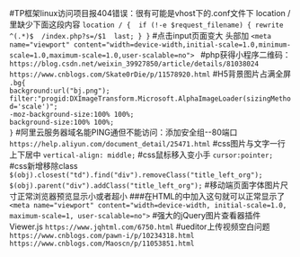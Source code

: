 #TP框架linux访问项目报404错误：很有可能是vhost下的.conf文件下 location /里缺少下面这段内容
`location / { 
   if (!-e $request_filename) {
           rewrite  ^(.*)$  /index.php?s=/$1  last;
   }
}`
#点击input页面变大 头部加
`<meta name="viewport" content="width=device-width,initial-scale=1.0,minimum-scale=1.0,maximum-scale=1.0,user-scalable=no"> `
#php获得小程序二维码：
`https://blog.csdn.net/weixin_39927850/article/details/81038024`  
`https://www.cnblogs.com/Skate0rDie/p/11578920.html`
#H5背景图片占满全屏
`.bg{ `  
    `background:url("bj.png");`  
    `filter:"progid:DXImageTransform.Microsoft.AlphaImageLoader(sizingMethod='scale')";`   
    `-moz-background-size:100% 100%; `  
    `background-size:100% 100%;`   
`}`
#阿里云服务器域名能PING通但不能访问：添加安全组--80端口
`https://help.aliyun.com/document_detail/25471.html`
#css图片与文字一行上下居中
`vertical-align: middle;`
#css鼠标移入变小手
`cursor:pointer;`
#css新增移除class
`$(obj).closest("td").find("div").removeClass("title_left_org");`  
`$(obj).parent("div").addClass("title_left_org");`
#移动端页面字体图片尺寸正常浏览器预览显示小或者超小
###在HTML的<head></head>中加入这句就可以正常显示了
`<meta name="viewport" content="width=device-width, initial-scale=1.0, maximum-scale=1, user-scalable=no">`
#强大的jQuery图片查看器插件Viewer.js
`https://www.jqhtml.com/6750.html`
#ueditor上传视频空白问题
`https://www.cnblogs.com/pawn-i/p/10234318.html`  
`https://www.cnblogs.com/Maoscn/p/11053851.html`



